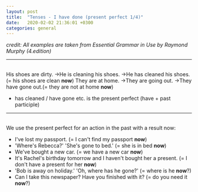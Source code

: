 ```yaml
---
layout: post
title:  "Tenses - I have done (present perfect 1/4)"
date:   2020-02-02 21:36:01 +0300
categories: general
---
```


<i>credit: All examples are taken from Essential Grammar in Use by Raymond Murphy (4.edition)</i>

---

<br>
His shoes are dirty. ->He is cleaning his shoes. ->He has cleaned his shoes.(= his shoes are clean <b>now</b>)
They are at home. ->They are going out. ->They have gone out.(= they are not at home <b>now</b>)

- has cleaned / have gone etc. is the present perfect (have + past participle)

---

<br>
We use the present perfect for an action in the past with a result now:

- I've lost my passport. (= I can't find my passport <b>now</b>)
- 'Where's Rebecca?' 'She's gone to bed.' (= she is in bed <b>now</b>)
- We've bought a new car. (= we have a new car <b>now</b>)
- It's Rachel's birthday tomorrow and I haven't bought her a present. (= I don't have a present for her <b>now</b>)
- 'Bob is away on holiday.' 'Oh, where has he gone?' (= where is he <b>now</b>?)
- Can I take this newspaper? Have you finished with it? (= do you need it <b>now</b>?)
